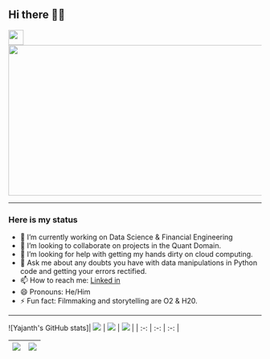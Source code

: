 ## Hi there :man_technologist:
<img src="https://media.giphy.com/media/hvRJCLFzcasrR4ia7z/giphy.gif" width="30px"/>
</h1>
<div align="center">
  <img src="https://media.giphy.com/media/dWesBcTLavkZuG35MI/giphy.gif" width="600" height="300"/>
</div>

---

### Here is my status
- 🔭 I’m currently working on Data Science & Financial Engineering
- 👯 I’m looking to collaborate on projects in the Quant Domain.
- 🤔 I’m looking for help with getting my hands dirty on cloud computing. 
- 💬 Ask me about any doubts you have with data manipulations in Python code and getting your errors rectified.
- 📫 How to reach me: [Linked in](https://www.linkedin.com/in/Yajanth)
- 😄 Pronouns: He/Him
- ⚡ Fun fact: Filmmaking and storytelling are O2 & H20.
 
---


![Yajanth's GitHub stats]| ![](http://github-profile-summary-cards.vercel.app/api/cards/stats?username=Yajanth&theme=nord_dark) | ![](http://github-profile-summary-cards.vercel.app/api/cards/repos-per-language?username=Yajanth&hide=Html&theme=nord_dark) | ![](http://github-profile-summary-cards.vercel.app/api/cards/most-commit-language?username=Yajanth&theme=nord_dark) |
| :-: | :-: | :-: |

| ![](http://github-profile-summary-cards.vercel.app/api/cards/profile-details?username=Yajanth&theme=nord_dark) | ![](https://github-readme-streak-stats.herokuapp.com/?user=Yajanth&hide_border=true&date_format=M%20j%5B%2C%20Y%5D&background=2D3742&stroke=2D3742&ring=6bbbca&fire=6bbbca&currStreakNum=fff&sideNums=6bbbca&currStreakLabel=6bbbca&sideLabels=fff&dates=fff) |
| :-: | :-: |
